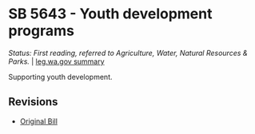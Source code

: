 # SB 5643 - Youth development programs
*Status: First reading, referred to Agriculture, Water, Natural Resources & Parks.* | [leg.wa.gov summary](https://app.leg.wa.gov/billsummary?BillNumber=5643&Year=2021)

Supporting youth development.

## Revisions
* [Original Bill](1/)